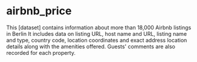 # airbnb_price
This [dataset] contains information about more than 18,000 Airbnb listings in Berlin It includes data on listing URL, host name and URL, listing name and type, country code, location coordinates and exact address location details along with the amenities offered. Guests' comments are also recorded for each property.
